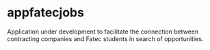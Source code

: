 # appfatecjobs
Application under development to facilitate the connection between contracting companies and Fatec students in search of opportunities.
